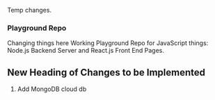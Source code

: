 Temp changes.

### Playground Repo
Changing things here Working Playground Repo for JavaScript things: Node.js Backend Server and React.js Front End Pages.

## New Heading of Changes to be Implemented
1. Add MongoDB cloud db

